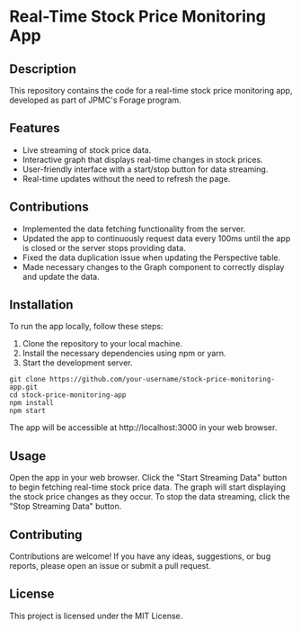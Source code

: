# Real-Time Stock Price Monitoring App

## Description

This repository contains the code for a real-time stock price monitoring app, developed as part of JPMC's Forage program.

## Features

- Live streaming of stock price data.
- Interactive graph that displays real-time changes in stock prices.
- User-friendly interface with a start/stop button for data streaming.
- Real-time updates without the need to refresh the page.

## Contributions

- Implemented the data fetching functionality from the server.
- Updated the app to continuously request data every 100ms until the app is closed or the server stops providing data.
- Fixed the data duplication issue when updating the Perspective table.
- Made necessary changes to the Graph component to correctly display and update the data.

## Installation

To run the app locally, follow these steps:

1. Clone the repository to your local machine.
2. Install the necessary dependencies using npm or yarn.
3. Start the development server.

```shell
git clone https://github.com/your-username/stock-price-monitoring-app.git
cd stock-price-monitoring-app
npm install
npm start
```

The app will be accessible at http://localhost:3000 in your web browser.

## Usage
Open the app in your web browser.
Click the "Start Streaming Data" button to begin fetching real-time stock price data.
The graph will start displaying the stock price changes as they occur.
To stop the data streaming, click the "Stop Streaming Data" button.

## Contributing
Contributions are welcome! If you have any ideas, suggestions, or bug reports, please open an issue or submit a pull request.

## License
This project is licensed under the MIT License.



